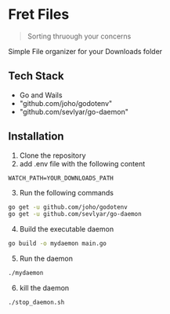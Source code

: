 # Fret Files

> Sorting thruough your concerns

Simple File organizer for your Downloads folder

## Tech Stack

- Go and Wails
- "github.com/joho/godotenv"
- "github.com/sevlyar/go-daemon"

## Installation

1. Clone the repository
2. add .env file with the following content

```
WATCH_PATH=YOUR_DOWNLOADS_PATH
```

3. Run the following commands

```bash
go get -u github.com/joho/godotenv
go get -u github.com/sevlyar/go-daemon

```

4. Build the executable daemon

```bash
go build -o mydaemon main.go
```

5. Run the daemon

```bash
./mydaemon
```

6. kill the daemon

```bash
./stop_daemon.sh
```
